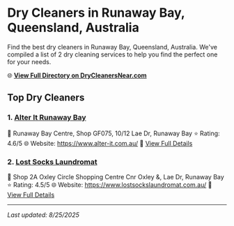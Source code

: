 # Dry Cleaners in Runaway Bay, Queensland, Australia

Find the best dry cleaners in Runaway Bay, Queensland, Australia. We've compiled a list of 2 dry cleaning services to help you find the perfect one for your needs.

🌐 **[View Full Directory on DryCleanersNear.com](https://drycleanersnear.com/city/Australia/Queensland/Runaway%20Bay)**

## Top Dry Cleaners

### 1. [Alter It Runaway Bay](https://drycleanersnear.com/dryCleaner/68aa73d039cc7c0899005e83/alter-it-runaway-bay)
📍 Runaway Bay Centre, Shop GF075, 10/12 Lae Dr, Runaway Bay
⭐ Rating: 4.6/5
🌐 Website: https://www.alter-it.com.au/
🔗 [View Full Details](https://drycleanersnear.com/dryCleaner/68aa73d039cc7c0899005e83/alter-it-runaway-bay)

### 2. [Lost Socks Laundromat](https://drycleanersnear.com/dryCleaner/68aa73bb39cc7c0899005ddd/lost-socks-laundromat)
📍 Shop 2A Oxley Circle Shopping Centre Cnr Oxley &, Lae Dr, Runaway Bay
⭐ Rating: 4.5/5
🌐 Website: https://www.lostsockslaundromat.com.au/
🔗 [View Full Details](https://drycleanersnear.com/dryCleaner/68aa73bb39cc7c0899005ddd/lost-socks-laundromat)


---

*Last updated: 8/25/2025*
